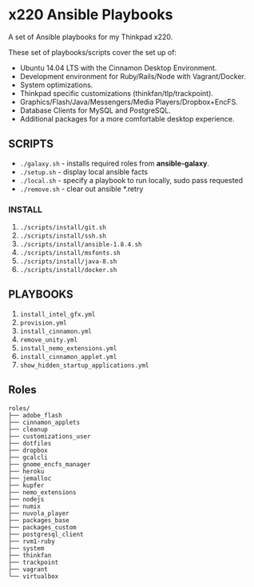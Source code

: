 # x220 Ansible Playbooks

A set of Ansible playbooks for my Thinkpad x220.

These set of playbooks/scripts cover the set up of:

- Ubuntu 14.04 LTS with the Cinnamon Desktop Environment.
- Development environment for Ruby/Rails/Node with Vagrant/Docker.
- System optimizations.
- Thinkpad specific customizations (thinkfan/tlp/trackpoint).
- Graphics/Flash/Java/Messengers/Media Players/Dropbox+EncFS.
- Database Clients for MySQL and PostgreSQL.
- Additional packages for a more comfortable desktop experience.

## SCRIPTS

- `./galaxy.sh` - installs required roles from **ansible-galaxy**.
- `./setup.sh` - display local ansible facts
- `./local.sh` - specify a playbook to run locally, sudo pass requested
- `./remove.sh` - clear out ansible *.retry

### INSTALL

1. `./scripts/install/git.sh`
2. `./scripts/install/ssh.sh`
3. `./scripts/install/ansible-1.8.4.sh`
4. `./scripts/install/msfonts.sh`
5. `./scripts/install/java-8.sh`
6. `./scripts/install/docker.sh`

## PLAYBOOKS

1. `install_intel_gfx.yml`
2. `provision.yml`
3. `install_cinnamon.yml`
4. `remove_unity.yml`
5. `install_nemo_extensions.yml`
6. `install_cinnamon_applet.yml`
7. `show_hidden_startup_applications.yml`

## Roles

```
roles/
├── adobe_flash
├── cinnamon_applets
├── cleanup
├── customizations_user
├── dotfiles
├── dropbox
├── gcalcli
├── gnome_encfs_manager
├── heroku
├── jemalloc
├── kupfer
├── nemo_extensions
├── nodejs
├── numix
├── nuvola_player
├── packages_base
├── packages_custom
├── postgresql_client
├── rvm1-ruby
├── system
├── thinkfan
├── trackpoint
├── vagrant
└── virtualbox
```